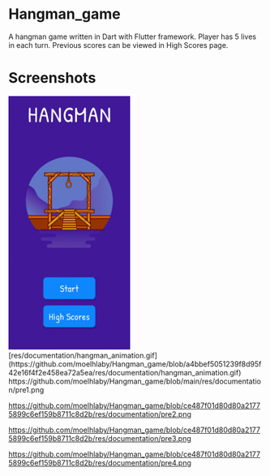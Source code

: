 # Hangman_game
A hangman game written in Dart with Flutter framework. Player has 5 lives in each turn. Previous scores can be viewed in High Scores page.

# Screenshots

<img src="./res/documentation/hangman_animation.gif" width="240" height="500" />
[res/documentation/hangman_animation.gif](https://github.com/moelhlaby/Hangman_game/blob/a4bbef5051239f8d95f42e16f4f2e458ea72a5ea/res/documentation/hangman_animation.gif)
https://github.com/moelhlaby/Hangman_game/blob/main/res/documentation/pre1.png

https://github.com/moelhlaby/Hangman_game/blob/ce487f01d80d80a21775899c6ef159b8711c8d2b/res/documentation/pre2.png

https://github.com/moelhlaby/Hangman_game/blob/ce487f01d80d80a21775899c6ef159b8711c8d2b/res/documentation/pre3.png

https://github.com/moelhlaby/Hangman_game/blob/ce487f01d80d80a21775899c6ef159b8711c8d2b/res/documentation/pre4.png
